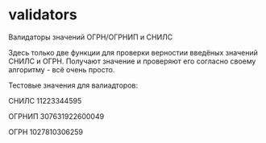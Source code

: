 # validators
Валидаторы значений ОГРН/ОГРНИП и СНИЛС

Здесь только две функции для проверки верностии введёных значений СНИЛС и ОГРН. Получают значение и проверяют его согласно своему алгоритму - всё очень просто. 

Тестовые значения для валиадторов:

СНИЛС 11223344595

ОГРНИП 307631922600049

ОГРН 1027810306259
